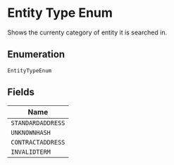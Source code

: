 # Entity Type Enum

Shows the currenty category of entity it is searched in.

## Enumeration

`EntityTypeEnum`

## Fields

| Name              |
| ----------------- |
| `STANDARDADDRESS` |
| `UNKNOWNHASH`     |
| `CONTRACTADDRESS` |
| `INVALIDTERM`     |
